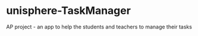 # unisphere-TaskManager
AP project - an app to help the students and teachers to manage their tasks
